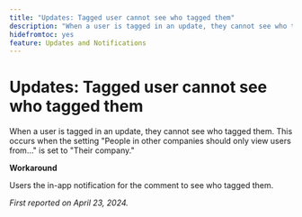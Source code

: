 ```yaml
---
title: "Updates: Tagged user cannot see who tagged them"
description: "When a user is tagged in an update, they cannot see who tagged them. This occurs when the setting People in other companies should only view users from... is set to Their company."
hidefromtoc: yes
feature: Updates and Notifications
---
```


# Updates: Tagged user cannot see who tagged them

When a user is tagged in an update, they cannot see who tagged them. This occurs when the setting "People in other companies should only view users from..." is set to "Their company." 

**Workaround**

Users the in-app notification for the comment to see who tagged them.

_First reported on April 23, 2024._

